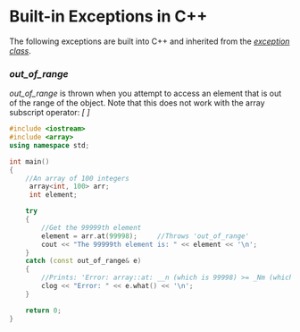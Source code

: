 # Built-in Exceptions in C++
The following exceptions are built into C++ and inherited from the [_exception class_](https://en.cppreference.com/w/cpp/error/exception).



### _out\_of\_range_
_out\_of\_range_ is thrown when you attempt to access an element that is out of the range of the object. Note that this does not work with the array subscript operator: _[ ]_

```C++
#include <iostream>
#include <array>
using namespace std;

int main()
{
    //An array of 100 integers
     array<int, 100> arr;
     int element;

    try
    {
        //Get the 99999th element
        element = arr.at(99998);     //Throws 'out_of_range'
        cout << "The 99999th element is: " << element << '\n';
    }
    catch (const out_of_range& e)
    {
        //Prints: 'Error: array::at: __n (which is 99998) >= _Nm (which is 100)'
        clog << "Error: " << e.what() << '\n';
    }

    return 0;
}
```
